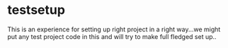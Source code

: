 # testsetup
This is an experience for setting up right project in a right way...we might put any test project code in this and will try to make full fledged set up..
